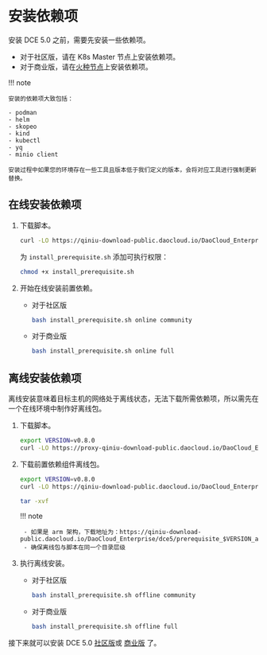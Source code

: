 # 安装依赖项

安装 DCE 5.0 之前，需要先安装一些依赖项。

- 对于社区版，请在 K8s Master 节点上安装依赖项。
- 对于商业版，请在[火种节点](./commercial/deploy-arch.md)上安装依赖项。

!!! note

    安装的依赖项大致包括：

    - podman
    - helm
    - skopeo
    - kind
    - kubectl
    - yq
    - minio client
    
    安装过程中如果您的环境存在一些工具且版本低于我们定义的版本，会将对应工具进行强制更新替换。

## 在线安装依赖项

1. 下载脚本。

    ```bash
    curl -LO https://qiniu-download-public.daocloud.io/DaoCloud_Enterprise/dce5/install_prerequisite.sh
    ```

    为 `install_prerequisite.sh` 添加可执行权限：

    ```bash
    chmod +x install_prerequisite.sh
    ```

2. 开始在线安装前置依赖。

    - 对于社区版

        ```bash
        bash install_prerequisite.sh online community
        ```

    - 对于商业版

        ```bash
        bash install_prerequisite.sh online full
        ```

## 离线安装依赖项

离线安装意味着目标主机的网络处于离线状态，无法下载所需依赖项，所以需先在一个在线环境中制作好离线包。

1. 下载脚本。

    ```bash
    export VERSION=v0.8.0
    curl -LO https://proxy-qiniu-download-public.daocloud.io/DaoCloud_Enterprise/dce5/install_prerequisite.sh
    ```

2. 下载前置依赖组件离线包。

    ```bash
    export VERSION=v0.8.0
    curl -LO https://qiniu-download-public.daocloud.io/DaoCloud_Enterprise/dce5/prerequisite_$VERSION_amd64.tar.gz

    tar -xvf 
    ```

    !!! note

        - 如果是 arm 架构，下载地址为：https://qiniu-download-public.daocloud.io/DaoCloud_Enterprise/dce5/prerequisite_$VERSION_arm64.tar.gz
        - 确保离线包与脚本在同一个目录层级

3. 执行离线安装。

    - 对于社区版

        ```bash
        bash install_prerequisite.sh offline community
        ```

    - 对于商业版

        ```bash
        bash install_prerequisite.sh offline full
        ```

接下来就可以安装 DCE 5.0 [社区版](community/resources.md)或 [商业版](commercial/deploy-requirements.md) 了。
